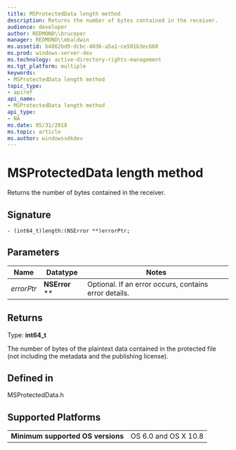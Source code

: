 ```yaml
---
title: MSProtectedData length method
description: Returns the number of bytes contained in the receiver.
audience: developer
author: REDMOND\\bruceper
manager: REDMOND\\mbaldwin
ms.assetid: b4862bd9-dcbc-4036-a5a1-ce501b3ec668
ms.prod: windows-server-dev
ms.technology: active-directory-rights-management
ms.tgt_platform: multiple
keywords:
- MSProtectedData length method
topic_type:
- apiref
api_name:
- MSProtectedData length method
api_type:
- NA
ms.date: 05/31/2018
ms.topic: article
ms.author: windowssdkdev
---
```


# MSProtectedData length method

Returns the number of bytes contained in the receiver.

## Signature

``` syntax
- (int64_t)length:(NSError **)errorPtr;
```

## Parameters



| Name                  | Datatype                    | Notes                                                            |
|-----------------------|-----------------------------|------------------------------------------------------------------|
| *errorPtr*<br/> | **NSError** \*\*<br/> | Optional. If an error occurs, contains error details.<br/> |



 

## Returns

Type: **int64\_t**

The number of bytes of the plaintext data contained in the protected file (not including the metadata and the publishing license).

## Defined in

MSProtectedData.h

## Supported Platforms



|                                              |                                 |
|----------------------------------------------|---------------------------------|
| **Minimum supported OS versions**<br/> | OS 6.0 and OS X 10.8<br/> |



 

 

 





